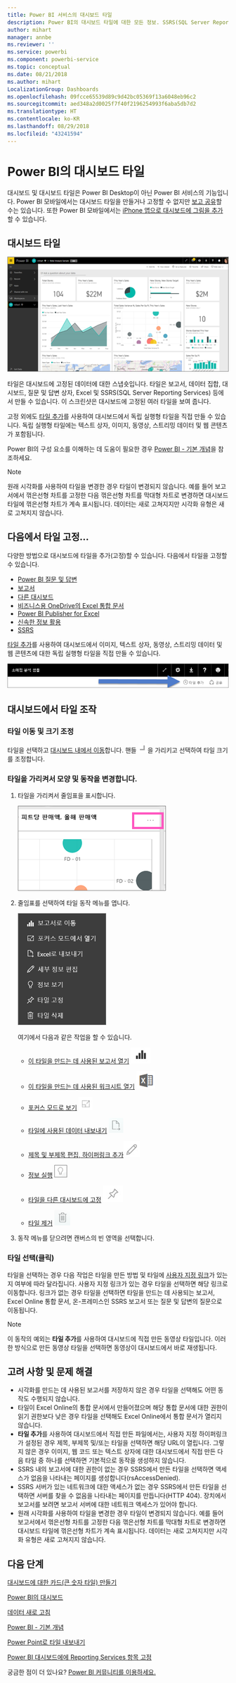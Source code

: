 ```yaml
---
title: Power BI 서비스의 대시보드 타일
description: Power BI의 대시보드 타일에 대한 모든 정보. SSRS(SQL Server Reporting Services)에서 만들어진 타일을 포함합니다.
author: mihart
manager: annbe
ms.reviewer: ''
ms.service: powerbi
ms.component: powerbi-service
ms.topic: conceptual
ms.date: 08/21/2018
ms.author: mihart
LocalizationGroup: Dashboards
ms.openlocfilehash: 09fcce65539d89c9d42bc05369f13a6048eb96c2
ms.sourcegitcommit: aed348a2d0025f7f40f2196254993f6aba5db7d2
ms.translationtype: HT
ms.contentlocale: ko-KR
ms.lasthandoff: 08/29/2018
ms.locfileid: "43241594"
---
```

# <a name="dashboard-tiles-in-power-bi"></a>Power BI의 대시보드 타일
대시보드 및 대시보드 타일은 Power BI Desktop이 아닌 Power BI 서비스의 기능입니다. Power BI 모바일에서는 대시보드 타일을 만들거나 고정할 수 없지만 [보고 공유](mobile-tiles-in-the-mobile-apps.md)할 수는 있습니다. 또한 Power BI 모바일에서는 [iPhone 앱으로 대시보드에 그림을 추가](mobile-iphone-app-get-started.md)할 수 있습니다.

## <a name="dashboard-tiles"></a>대시보드 타일
![Power BI 대시보드](media/service-dashboard-tiles/power-bi-dashboard.png)

타일은 대시보드에 고정된 데이터에 대한 스냅숏입니다. 타일은 보고서, 데이터 집합, 대시보드, 질문 및 답변 상자, Excel 및 SSRS(SQL Server Reporting Services) 등에서 만들 수 있습니다.  이 스크린샷은 대시보드에 고정된 여러 타일을 보여 줍니다.

고정 외에도 [타일 추가](service-dashboard-add-widget.md)를 사용하여 대시보드에서 독립 실행형 타일을 직접 만들 수 있습니다. 독립 실행형 타일에는 텍스트 상자, 이미지, 동영상, 스트리밍 데이터 및 웹 콘텐츠가 포함됩니다.

Power BI의 구성 요소를 이해하는 데 도움이 필요한 경우  [Power BI - 기본 개념](service-basic-concepts.md)을 참조하세요.

> [!NOTE]
> 원래 시각화를 사용하여 타일을 변경한 경우 타일이 변경되지 않습니다.  예를 들어 보고서에서 꺾은선형 차트를 고정한 다음 꺾은선형 차트를 막대형 차트로 변경하면 대시보드 타일에 꺾은선형 차트가 계속 표시됩니다. 데이터는 새로 고쳐지지만 시각화 유형은 새로 고쳐지지 않습니다.
> 
> 

## <a name="pin-a-tile-from"></a>다음에서 타일 고정...
다양한 방법으로 대시보드에 타일을 추가(고정)할 수 있습니다. 다음에서 타일을 고정할 수 있습니다.

* [Power BI 질문 및 답변](service-dashboard-pin-tile-from-q-and-a.md)
* [보고서](service-dashboard-pin-tile-from-report.md)
* [다른 대시보드](service-pin-tile-to-another-dashboard.md)
* [비즈니스용 OneDrive의 Excel 통합 문서](service-dashboard-pin-tile-from-excel.md)
* [Power BI Publisher for Excel](publisher-for-excel.md)
* [신속한 정보 활용](service-insights.md)
* [SSRS](https://msdn.microsoft.com/library/mt604784.aspx)

[타일 추가](service-dashboard-add-widget.md)를 사용하여 대시보드에서 이미지, 텍스트 상자, 동영상, 스트리밍 데이터 및 웹 콘텐츠에 대한 독립 실행형 타일을 직접 만들 수 있습니다.

  ![타일 추가 아이콘](media/service-dashboard-tiles/add_widgetnew.png)

## <a name="interacting-with-tiles-on-a-dashboard"></a>대시보드에서 타일 조작
### <a name="move-and-resize-a-tile"></a>타일 이동 및 크기 조정
타일을 선택하고 [대시보드 내에서 이동](service-dashboard-edit-tile.md)합니다. 핸들 ![핸들](media/service-dashboard-tiles/resize-handle.jpg)을 가리키고 선택하여 타일 크기를 조정합니다.

### <a name="hover-over-a-tile-to-change-the-appearance-and-behavior"></a>타일을 가리켜서 모양 및 동작을 변경합니다.
1. 타일을 가리켜서 줄임표을 표시합니다.
   
    ![타일 줄임표](media/service-dashboard-tiles/ellipses_new.png)
2. 줄임표를 선택하여 타일 동작 메뉴를 엽니다.
   
    ![줄임표 아이콘](media/service-dashboard-tiles/power-bi-tile-menu.png)
   
    여기에서 다음과 같은 작업을 할 수 있습니다.
   
   * [이 타일을 만드는 데 사용된 보고서 열기](service-reports.md) ![보고서 아이콘](media/service-dashboard-tiles/chart-icon.jpg)  
   
   * [이 타일을 만드는 데 사용된 워크시트 열기](service-reports.md) ![워크시트 아이콘](media/service-dashboard-tiles/power-bi-open-worksheet.png)  
     
    * [포커스 모드로 보기](service-focus-mode.md) ![포커스 아이콘](media/service-dashboard-tiles/fullscreen-icon.jpg)  
     * [타일에 사용된 데이터 내보내기](power-bi-visualization-export-data.md) ![데이터 내보내기 아이콘](media/service-dashboard-tiles/export-icon.png)
     * [제목 및 부제목 편집, 하이퍼링크 추가![편집 아이콘](media/service-dashboard-tiles/pencil-icon.jpg)](service-dashboard-edit-tile.md)
     * [정보 실행](service-insights.md) ![정보 아이콘](media/service-dashboard-tiles/power-bi-insights.png)
     * [타일을 다른 대시보드에 고정](service-pin-tile-to-another-dashboard.md)
       ![고정 아이콘](media/service-dashboard-tiles/pin-icon.jpg)
     * [타일 제거](service-dashboard-edit-tile.md)
     ![삭제 아이콘](media/service-dashboard-tiles/trash-icon.png)
3. 동작 메뉴를 닫으려면 캔버스의 빈 영역을 선택합니다.

### <a name="select-click-a-tile"></a>타일 선택(클릭)
타일을 선택하는 경우 다음 작업은 타일을 만든 방법 및 타일에 [사용자 지정 링크](service-dashboard-edit-tile.md)가 있는지 여부에 따라 달라집니다. 사용자 지정 링크가 있는 경우 타일을 선택하면 해당 링크로 이동합니다. 링크가 없는 경우 타일을 선택하면 타일을 만드는 데 사용되는 보고서, Excel Online 통합 문서, 온-프레미스인 SSRS 보고서 또는 질문 및 답변의 질문으로 이동됩니다.

> [!NOTE]
> 이 동작의 예외는 **타일 추가**를 사용하여 대시보드에 직접 만든 동영상 타일입니다. 이러한 방식으로 만든 동영상 타일을 선택하면 동영상이 대시보드에서 바로 재생됩니다.   
> 
> 

## <a name="considerations-and-troubleshooting"></a>고려 사항 및 문제 해결
* 시각화를 만드는 데 사용된 보고서를 저장하지 않은 경우 타일을 선택해도 어떤 동작도 수행되지 않습니다.
* 타일이 Excel Online의 통합 문서에서 만들어졌으며 해당 통합 문서에 대한 권한이 읽기 권한보다 낮은 경우 타일을 선택해도 Excel Online에서 통합 문서가 열리지 않습니다.
* **타일 추가**를 사용하여 대시보드에서 직접 만든 파일에서는, 사용자 지정 하이퍼링크가 설정된 경우 제목, 부제목 및/또는 타일을 선택하면 해당 URL이 열립니다.  그렇지 않은 경우 이미지, 웹 코드 또는 텍스트 상자에 대한 대시보드에서 직접 만든 다음 타일 중 하나를 선택하면 기본적으로 동작을 생성하지 않습니다.
* SSRS 내의 보고서에 대한 권한이 없는 경우 SSRS에서 만든 타일을 선택하면 액세스가 없음을 나타내는 페이지를 생성합니다(rsAccessDenied).
* SSRS 서버가 있는 네트워크에 대한 액세스가 없는 경우 SSRS에서 만든 타일을 선택하면 서버를 찾을 수 없음을 나타내는 페이지를 만듭니다(HTTP 404). 장치에서 보고서를 보려면 보고서 서버에 대한 네트워크 액세스가 있어야 합니다.
* 원래 시각화를 사용하여 타일을 변경한 경우 타일이 변경되지 않습니다.  예를 들어 보고서에서 꺾은선형 차트를 고정한 다음 꺾은선형 차트를 막대형 차트로 변경하면 대시보드 타일에 꺾은선형 차트가 계속 표시됩니다. 데이터는 새로 고쳐지지만 시각화 유형은 새로 고쳐지지 않습니다.

## <a name="next-steps"></a>다음 단계
[대시보드에 대한 카드(큰 숫자 타일) 만들기](power-bi-visualization-card.md)

[Power BI의 대시보드](service-dashboards.md)  

[데이터 새로 고침](refresh-data.md)

[Power BI - 기본 개념](service-basic-concepts.md)

[Power Point로 타일 내보내기](http://blogs.msdn.com/b/powerbidev/archive/2015/09/28/integrating-power-bi-tiles-into-office-documents.aspx)

[Power BI 대시보드에에 Reporting Services 항목 고정](https://msdn.microsoft.com/library/mt604784.aspx)

궁금한 점이 더 있나요? [Power BI 커뮤니티를 이용하세요.](http://community.powerbi.com/)

